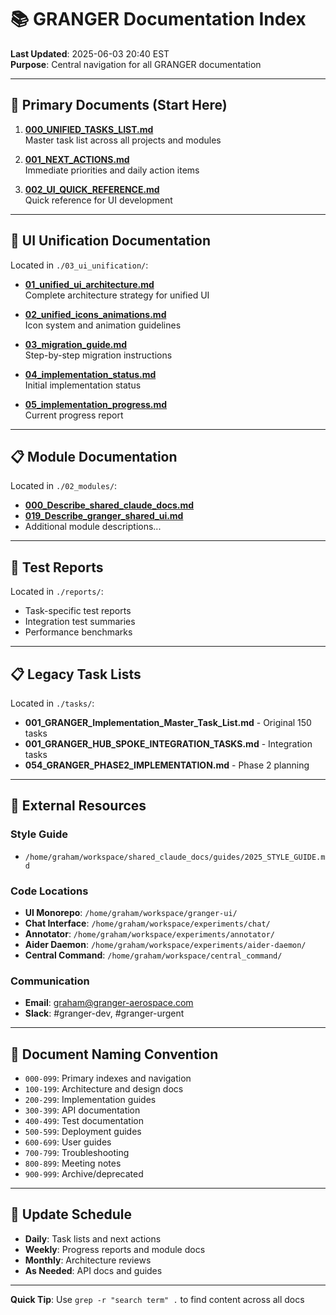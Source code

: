 # 📚 GRANGER Documentation Index

**Last Updated**: 2025-06-03 20:40 EST  
**Purpose**: Central navigation for all GRANGER documentation

---

## 🎯 Primary Documents (Start Here)

1. **[000_UNIFIED_TASKS_LIST.md](./000_UNIFIED_TASKS_LIST.md)**  
   Master task list across all projects and modules

2. **[001_NEXT_ACTIONS.md](./001_NEXT_ACTIONS.md)**  
   Immediate priorities and daily action items

3. **[002_UI_QUICK_REFERENCE.md](./002_UI_QUICK_REFERENCE.md)**  
   Quick reference for UI development

---

## 🎨 UI Unification Documentation

Located in `./03_ui_unification/`:

- **[01_unified_ui_architecture.md](./03_ui_unification/01_unified_ui_architecture.md)**  
  Complete architecture strategy for unified UI
  
- **[02_unified_icons_animations.md](./03_ui_unification/02_unified_icons_animations.md)**  
  Icon system and animation guidelines
  
- **[03_migration_guide.md](./03_ui_unification/03_migration_guide.md)**  
  Step-by-step migration instructions
  
- **[04_implementation_status.md](./03_ui_unification/04_implementation_status.md)**  
  Initial implementation status
  
- **[05_implementation_progress.md](./03_ui_unification/05_implementation_progress.md)**  
  Current progress report

---

## 📋 Module Documentation

Located in `./02_modules/`:

- **[000_Describe_shared_claude_docs.md](./02_modules/000_Describe_shared_claude_docs.md)**
- **[019_Describe_granger_shared_ui.md](./02_modules/019_Describe_granger_shared_ui.md)**
- Additional module descriptions...

---

## 🧪 Test Reports

Located in `./reports/`:
- Task-specific test reports
- Integration test summaries
- Performance benchmarks

---

## 📋 Legacy Task Lists

Located in `./tasks/`:
- **001_GRANGER_Implementation_Master_Task_List.md** - Original 150 tasks
- **001_GRANGER_HUB_SPOKE_INTEGRATION_TASKS.md** - Integration tasks
- **054_GRANGER_PHASE2_IMPLEMENTATION.md** - Phase 2 planning

---

## 🔗 External Resources

### Style Guide
- `/home/graham/workspace/shared_claude_docs/guides/2025_STYLE_GUIDE.md`

### Code Locations
- **UI Monorepo**: `/home/graham/workspace/granger-ui/`
- **Chat Interface**: `/home/graham/workspace/experiments/chat/`
- **Annotator**: `/home/graham/workspace/experiments/annotator/`
- **Aider Daemon**: `/home/graham/workspace/experiments/aider-daemon/`
- **Central Command**: `/home/graham/workspace/central_command/`

### Communication
- **Email**: graham@granger-aerospace.com
- **Slack**: #granger-dev, #granger-urgent

---

## 📖 Document Naming Convention

- `000-099`: Primary indexes and navigation
- `100-199`: Architecture and design docs
- `200-299`: Implementation guides
- `300-399`: API documentation
- `400-499`: Test documentation
- `500-599`: Deployment guides
- `600-699`: User guides
- `700-799`: Troubleshooting
- `800-899`: Meeting notes
- `900-999`: Archive/deprecated

---

## 🔄 Update Schedule

- **Daily**: Task lists and next actions
- **Weekly**: Progress reports and module docs
- **Monthly**: Architecture reviews
- **As Needed**: API docs and guides

---

**Quick Tip**: Use `grep -r "search term" .` to find content across all docs
